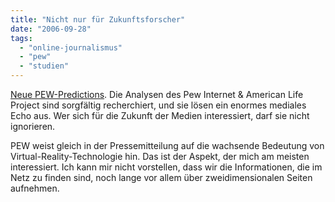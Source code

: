 ```yaml
---
title: "Nicht nur für Zukunftsforscher"
date: "2006-09-28"
tags: 
  - "online-journalismus"
  - "pew"
  - "studien"
---
```


[](http://www.pewinternet.org/PPF/r/188/report_display.asp)[Neue PEW-Predictions](http://video.google.com/ucberkeley.html). Die Analysen des Pew Internet & American Life Project sind sorgfältig recherchiert, und sie lösen ein enormes mediales Echo aus. Wer sich für die Zukunft der Medien interessiert, darf sie nicht ignorieren.

PEW weist gleich in der Pressemitteilung auf die wachsende Bedeutung von Virtual-Reality-Technologie hin. Das ist der Aspekt, der mich am meisten interessiert. Ich kann mir nicht vorstellen, dass wir die Informationen, die im Netz zu finden sind, noch lange vor allem über zweidimensionalen Seiten aufnehmen.
